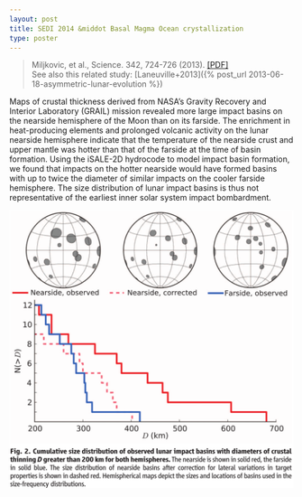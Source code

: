 ```yaml
---
layout: post
title: SEDI 2014 &middot Basal Magma Ocean crystallization
type: poster
---
```


>Miljkovic, et al., Science. 342, 724-726 (2013). [[PDF]](/papers/Miljkovic+2013.pdf)   
See also this related study: [Laneuville+2013]({% post_url 2013-06-18-asymmetric-lunar-evolution %})

Maps of crustal thickness derived from NASA’s Gravity Recovery and Interior Laboratory (GRAIL)
mission revealed more large impact basins on the nearside hemisphere of the Moon than on its
farside. The enrichment in heat-producing elements and prolonged volcanic activity on the lunar
nearside hemisphere indicate that the temperature of the nearside crust and upper mantle was hotter
than that of the farside at the time of basin formation. Using the iSALE-2D hydrocode to model
impact basin formation, we found that impacts on the hotter nearside would have formed basins with
up to twice the diameter of similar impacts on the cooler farside hemisphere. The size distribution
of lunar impact basins is thus not representative of the earliest inner solar system impact
bombardment.

![Impact Basins](/images/asymmetricImpactBasins.png)

